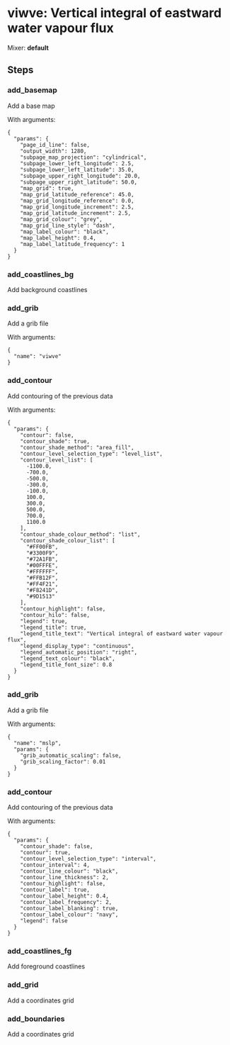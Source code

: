 # viwve: Vertical integral of eastward water vapour flux

Mixer: **default**

## Steps

### add_basemap

Add a base map

With arguments:
```
{
  "params": {
    "page_id_line": false,
    "output_width": 1280,
    "subpage_map_projection": "cylindrical",
    "subpage_lower_left_longitude": 2.5,
    "subpage_lower_left_latitude": 35.0,
    "subpage_upper_right_longitude": 20.0,
    "subpage_upper_right_latitude": 50.0,
    "map_grid": true,
    "map_grid_latitude_reference": 45.0,
    "map_grid_longitude_reference": 0.0,
    "map_grid_longitude_increment": 2.5,
    "map_grid_latitude_increment": 2.5,
    "map_grid_colour": "grey",
    "map_grid_line_style": "dash",
    "map_label_colour": "black",
    "map_label_height": 0.4,
    "map_label_latitude_frequency": 1
  }
}
```

### add_coastlines_bg

Add background coastlines


### add_grib

Add a grib file

With arguments:
```
{
  "name": "viwve"
}
```

### add_contour

Add contouring of the previous data

With arguments:
```
{
  "params": {
    "contour": false,
    "contour_shade": true,
    "contour_shade_method": "area_fill",
    "contour_level_selection_type": "level_list",
    "contour_level_list": [
      -1100.0,
      -700.0,
      -500.0,
      -300.0,
      -100.0,
      100.0,
      300.0,
      500.0,
      700.0,
      1100.0
    ],
    "contour_shade_colour_method": "list",
    "contour_shade_colour_list": [
      "#FF00FB",
      "#3300F9",
      "#72A1FB",
      "#00FFFE",
      "#FFFFFF",
      "#FFB12F",
      "#FF4F21",
      "#F8241D",
      "#9D1513"
    ],
    "contour_highlight": false,
    "contour_hilo": false,
    "legend": true,
    "legend_title": true,
    "legend_title_text": "Vertical integral of eastward water vapour flux",
    "legend_display_type": "continuous",
    "legend_automatic_position": "right",
    "legend_text_colour": "black",
    "legend_title_font_size": 0.8
  }
}
```

### add_grib

Add a grib file

With arguments:
```
{
  "name": "mslp",
  "params": {
    "grib_automatic_scaling": false,
    "grib_scaling_factor": 0.01
  }
}
```

### add_contour

Add contouring of the previous data

With arguments:
```
{
  "params": {
    "contour_shade": false,
    "contour": true,
    "contour_level_selection_type": "interval",
    "contour_interval": 4,
    "contour_line_colour": "black",
    "contour_line_thickness": 2,
    "contour_highlight": false,
    "contour_label": true,
    "contour_label_height": 0.4,
    "contour_label_frequency": 2,
    "contour_label_blanking": true,
    "contour_label_colour": "navy",
    "legend": false
  }
}
```

### add_coastlines_fg

Add foreground coastlines


### add_grid

Add a coordinates grid


### add_boundaries

Add a coordinates grid


